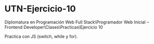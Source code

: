 # UTN-Ejercicio-10

Diplomatura en Programación Web Full Stack\Programador Web Inicial – Frontend Developer\Clases\Practicas\Ejercicio 10

Practica con JS (switch, while y for).
